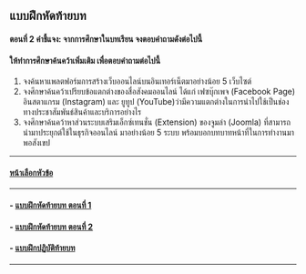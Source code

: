 ## แบบฝึกหัดท้ายบท
#### ตอนที่ 2 คำชี้แจง: จากการศึกษาในบทเรียน จงตอบคำถามดังต่อไปนี้

#### ให้ทำการศึกษาค้นคว้าเพิ่มเติม เพื่อตอบคำถามต่อไปนี้
1. จงค้นหาแพลตฟอร์มการสร้างเว็บออนไลน์บนอินเทอร์เน็ตมาอย่างน้อย 5 เว็บไซต์ 
2. จงศึกษาค้นคว้าเปรียบข้อแตกต่างของสื่อสังคมออนไลน์ ได้แก่ เฟซบุ๊กเพจ (Facebook Page) อินสตาแกรม (Instagram) และ ยูทูป (YouTube)ว่ามีความแตกต่างในการนำไปใช้เป็นช่องทางประชาสัมพันธ์สินค้าและบริการอย่างไร
3. จงศึกษาค้นคว้าหาส่วนระบบเสริมเอ็กซ์เทนชั่น (Extension) ของจูมล่า (Joomla) ที่สามารถนำมาประยุกต์ใช้ในธุรกิจออนไลน์ มาอย่างน้อย 5 ระบบ พร้อมบอกบทบาทหน้าที่ในการทำงานมาพอสังเขป

---
#### [หน้าเลือกหัวข้อ](README.md)
---
#### - [แบบฝึกหัดท้ายบท ตอนที่ 1](0930.md)
#### - [แบบฝึกหัดท้ายบท ตอนที่ 2](0950.md)
#### - [แบบฝึกปฏิบัติท้ายบท](0970.md)
---